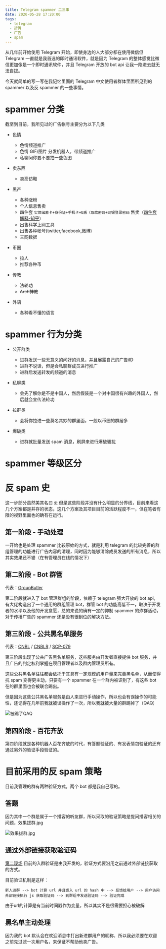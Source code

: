 ```yaml
---
title: Telegram spammer 二三事
date: 2020-05-28 17:20:00
tags:
  - telegram
  - 折腾
  - 广告
  - spam
---
```


从几年前开始使用 Telegram 开始，即使身边的人大部分都在使用微信但 Telegram 一直就是我首选的即时通讯软件，就是因为 Telegram 的整体感觉比微信更加像是一个即时通讯软件，并且 Telegram 开放的 bot api 让我一陷进去就无法自拔。

今天就简单的写一写在我记忆里面的 Telegram 中文使用者群体里面所见到的 spammer 以及反 spammer 的一些事情。

# spammer 分类

截至到目前，我所见过的广告帐号主要分为以下几类

- 色情
  - 色情频道推广
  - 色情 GIF/图片 分发机器人，带频道推广
  - 私聊问你要不要拍一些色图

- 卖东西
  - 卖高仿鞋

- 黑产
  - 各种涨粉
  - 个人信息售卖
  - 四件套 `实体储蓄卡+身份证+手机卡+U盾（取款密码+网银登录密码` 售卖（[四件套解释-知乎](https://zhuanlan.zhihu.com/p/38847710)）
  - 出售科学上网工具
  - 出售各种帐号(twitter,facebook,微博)
  - 三网数据

- 币圈
  - 拉人
  - 推荐各种币

- 传教
  - 法轮功
  - ~~Arch神教~~

- 外语
  - 各种看不懂的语言

# spammer 行为分类

- 公开群类
  - 进群发送一些无意义的问好的消息，并且展露自己的广告iID
  - 进群不说话，但是会私聊群成员进行推广
  - 进群后发送转发的频道的消息

- 私聊类
  - 会先了解你是不是中国人，然后假装是一个对中国很有兴趣的外国人，然后就会宣传法轮功

- 拉群类
  - 会将你拉进一些莫名其妙的群里面，一般以币圈的群居多

- 爆破类
  - 进群就批量发送 spam 消息，刷屏来进行爆破骚扰

# spammer 等级区分

# 反 spam 史

这一步部分虽然美其名曰 `史` 但是这些阶段并没有什么明显的分界线，目前来看这几个方案都是并存的状态，这几个方案及其项目目前的活跃程度不一，但在笔者有限的视野里面也的确有在运行。

## 第一阶段 - 手动处理

一开始也是处理 spammer 比较原始的方式，就是利用 telegram 的比较完善的群组管理的功能进行广告内容的清理，同时因为能够清除成员发送的所有消息，所以其实效果还不错（在有管理员在线的情况下）

## 第二阶段 - Bot 群管

代表：[GroupButler](http://t.me/GroupButler_bot)

第二阶段就进入了 bot 管理群组的阶段，依赖于 telegram 强大开放的 bot api，有大佬构造出了一个通用的群组管理 bot，群管 bot 的功能高低不一，取决于开发者的水平以及他的开发意愿，总的来说的确有一定的抑制 spammer 的炸群活动，对于传播广告的 spammer 还是没有很到位的解决方法。

## 第三阶段 - 公共黑名单服务

代表：[CNBL](http://t.me/joinchat/AAAAAE4Gmo9-84s_vdzvAw) / [CNBLR](https://t.me/CNBlacklistRChat) / [SCP-079](https://scp-079.org/readme/)

第三阶段出现了公共广告黑名单服务，这些服务由开发者直接提供 bot 服务，并且广告的判定权利掌握在项目管理者以及群内管理员所有。

这些公共黑名单往往都会依托于其具有一定规模的用户量来完善黑名单，从而使得抗 spam 变得更主动，只要有一个 spammer 在一个群内被识别了，有这些 bot 在的群里面也会被联合踢出。

但是因为这些公共黑名单服务是由人来进行手动操作，所以也会有误操作的可能性，还记得在几年前我就被误操作了一次，所以我就被大量的群踢掉了（QAQ）

![被踢了QAQ](https://cdn.6-d.cc/img/20200528001.jpg)

## 第四阶段 - 百花齐放

第四阶段就是各种机器人百花齐放的时代，有答题验证的、有发表情包验证的还有通过另外的验证手段验证的。

# 目前采用的反 spam 策略

目前我管理的群有两种验证方式，两个 bot 都是我自己写的。

## 答题

因为其中一个群是属于一个播客的听友群，所以采取的验证策略是提问播客相关的问题，效果拔群.jpg

![效果拔群.jpg](https://cdn.6-d.cc/img/20200528002.jpg)

## 通过外部链接获取验证码

[第二现场](https://t.me/dearlive) 目前的入群验证是由我开发的，验证方式要沿用之前通过外部链接获取的方式。

目前验证机制是这样：

```
新人进群 --> bot 计算 url 并且嵌入 url 的 hash 中 --> 反馈给用户 --> 用户访问外部链接执行 js 获取验证码 --> 到群组中发送验证码 --> 验证完成
```

由于url的计算是有当前时间戳作为变量，所以其实不是很需要担心被破解

## 黑名单主动处理

因为我的 bot 默认会在欢迎消息中打出新进群用户的昵称，所以我必须要在欢迎之前先过滤一次用户名，来保证不帮助他卖广告。